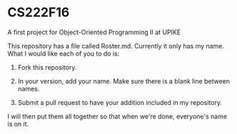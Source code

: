 # CS222F16
A first project for Object-Oriented Programming II at UPIKE

This repository has a file called Roster.md. Currently it only has my name. What I would like each of you to do is:

1.  Fork this repository.

2.  In your version, add your name. Make sure there is a blank line between names.

3.  Submit a pull request to have your addition included in my repository.

I will then put them all together so that when we're done, everyone's name is on it.

